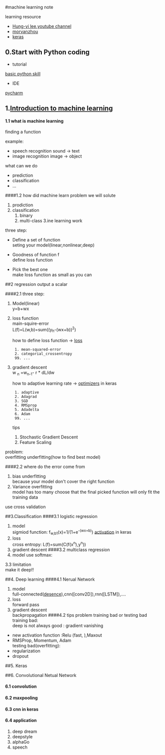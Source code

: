 #machine learning note

learning resource

* [Hung-yi lee](http://speech.ee.ntu.edu.tw/~tlkagk/courses.html),[youtube channel](https://www.youtube.com/channel/UC2ggjtuuWvxrHHHiaDH1dlQ)
* [morvanzhou](https://morvanzhou.github.io/)
* [keras](https://keras.io/zh/)

## 0.Start with Python coding
* tutorial

[basic python skill](https://www.youtube.com/playlist?list=PL6gx4Cwl9DGAcbMi1sH6oAMk4JHw91mC_)

* IDE 

[pycharm](https://www.jetbrains.com/pycharm/)

 
## 1.[Introduction to machine learning](https://www.youtube.com/watch?v=CXgbekl66jc)

#### 1.1 what is machine learning 
finding a function 

example:
* speech recognition    sound -> text
* image recognition     image -> object

what can we do 

* prediction
* classification
* ...

####1.2 how did machine learn
problem we will solute
1. prodiction
2. classification
    1) binary
    2) multi-class
3.ine learning work

three step:

* Define a set of function  
    seting your model(linear,nonlinear,deep)

* Goodness of function f  
    define loss function

* Pick the best one  
    make loss function as small as you can
    

##2 regression
output a scalar  

####2.1
three step:
1. Model(linear)  
y=b+wx

2. loss function  
    main-squire-error  
    L(f)=L(w,b)=sum((y<sub>h</sub>-(wx+b))<sup>2</sup>)

    how to define loss function -> [loss](https://keras.io/zh/losses/)
        
        1. mean-squared-error
        2. categorial_crossentropy
        99. ...  

3. gradient descent  
    w <sub>n</sub> =w<sub>n-1</sub>- r * dL/dw

    how to adaptive learning rate -> [optimizers](https://keras.io/zh/optimizers/) in keras
        
        1. adaptive
        2. Adagrad
        3. SGD
        4. RMSprop
        5. Adadelta
        6. Adam
        99. ...
    tips  
    1. Stochastic Gradient Descent
    2. Feature Scaling
    

problem:  
overfitting underfitting(how to find best model)

####2.2
where do the error come from
1. bias
    underfitting  
    because your model don't cover the right 
    function 
2. Variance
    overfitting  
    model has too many choose that the final picked 
    function will only fit the training data

use cross validation

##3.Classification
####3.1 logistic regression
1. model  
sigmiod function: f<sub>w,b1</sub>(x)=1/(1+e<sup>-(wx+b)</sup>) 
[activation]() in keras
2. loss  
cross entropy: L(f)=sum(C(f(x<sup>n</sup>),y<sup>n</sup>))  
3. gradient descent
####3.2 multiclass regression
1. model 
use softmax:

3.3 limitation  
make it deep!!

##4. Deep learning 
####4.1 Nerual Network
1. model  
full-connected([desence]()),cnn([conv2D]),rnn([LSTM]),....
2. loss  
forward pass
3. gradient descent  
backpropagation
####4.2 tips
problem training bad or testing bad  
training bad:  
deep is not always good : gradient vanishing  
* new activation function :Relu (fast, ),Maxout
* RMSProp, Momentum, Adam  
testing bad(overfitting):
* regularization
* dropout

##5. Keras


##6. Convolutional Netual Network
#### 6.1 convolution
#### 6.2 maxpooling
#### 6.3 cnn in keras
#### 6.4 application
1. deep dream
2. deepstyle
3. alphaGo
4. speech








    

